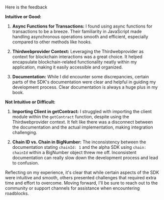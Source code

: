 Here is the feedback

**Intuitive or Good:**

1. **Async Functions for Transactions:** I found using async functions for transactions to be a breeze. Their familiarity in JavaScript made handling asynchronous operations smooth and efficient, especially compared to other methods like hooks.

2. **Thirdwebprovider Context:** Leveraging the Thirdwebprovider as context for blockchain interactions was a great choice. It helped encapsulate blockchain-related functionality neatly within my application, making it easily accessible and organized.

3. **Documentation:** While I did encounter some discrepancies, certain parts of the SDK's documentation were clear and helpful in guiding my development process. Clear documentation is always a huge plus in my book.

**Not Intuitive or Difficult:**

1. **Importing Client in getContract:** I struggled with importing the client module within the `getContract` function, despite using the Thirdwebprovider context. It felt like there was a disconnect between the documentation and the actual implementation, making integration challenging.

2. **Chain ID vs. Chain in BigNumber:** The inconsistency between the documentation stating `chainId: 1` and the alpha SDK using `chain: chainId` within a BigNumber object threw me off. Inconsistent documentation can really slow down the development process and lead to confusion.

Reflecting on my experience, it's clear that while certain aspects of the SDK were intuitive and smooth, others presented challenges that required extra time and effort to overcome. Moving forward, I'll be sure to reach out to the community or support channels for assistance when encountering roadblocks.
